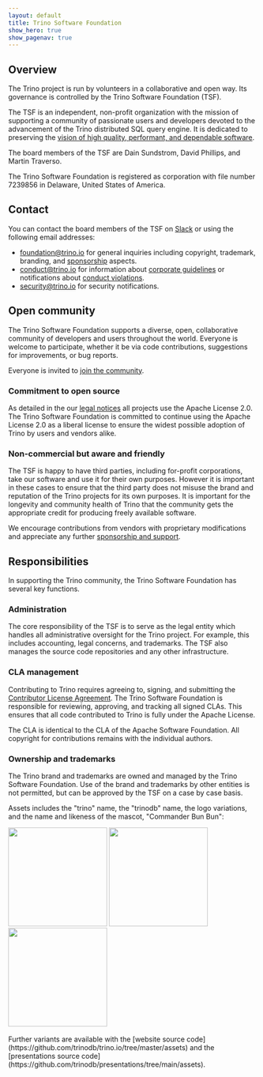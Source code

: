 ```yaml
---
layout: default
title: Trino Software Foundation
show_hero: true
show_pagenav: true
---
```

<div class="container">
<div class="row spacer-60">
  <div class="col-md-12">

<div markdown="1" class="leftcol widecol">

## Overview

The Trino project is run by volunteers in a collaborative and open way. Its
governance is controlled by the Trino Software Foundation (TSF).

The TSF is an independent, non-profit organization with the mission of
supporting a community of passionate users and developers devoted to the
advancement of the Trino distributed SQL query engine. It is dedicated to
preserving the [vision of high quality, performant, and dependable
software](./development/vision.html).

The board members of the TSF are Dain Sundstrom, David Phillips, and Martin
Traverso.

The Trino Software Foundation is registered as corporation with file number
7239856 in Delaware, United States of America.

## Contact

You can contact the board members of the TSF on [Slack](./slack.html) or using
the following email addresses:

* [foundation@trino.io](mailto:foundation@trino.io) for general inquiries
  including copyright, trademark, branding, and [sponsorship](./sponsor.html)
  aspects.
* [conduct@trino.io](mailto:conduct@trino.io) for information about [corporate
  guidelines](./guidelines-corporate.html) or notifications about [conduct
  violations](./individual-code-of-conduct.html).
* [security@trino.io](mailto:security@trino.io) for security notifications.

## Open community

The Trino Software Foundation supports a diverse, open, collaborative community
of developers and users throughout the world. Everyone is welcome to
participate, whether it be via code contributions, suggestions for improvements,
or bug reports.

Everyone is invited to [join the community](./slack.html).

### Commitment to open source

As detailed in the our [legal notices](./legal.html) all projects use the Apache
License 2.0. The Trino Software Foundation is committed to continue using the
Apache License 2.0 as a liberal license to ensure the widest possible adoption
of Trino by users and vendors alike.

### Non-commercial but aware and friendly

The TSF is happy to have third parties, including for-profit corporations, take
our software and use it for their own purposes. However it is important in these
cases to ensure that the third party does not misuse the brand and reputation of
the Trino projects for its own purposes. It is important for the longevity and
community health of Trino that the community gets the appropriate credit for
producing freely available software.

We encourage contributions from vendors with proprietary modifications and
appreciate any further [sponsorship and support](./sponsor.html).

## Responsibilities

In supporting the Trino community, the Trino Software Foundation has several key
functions.

### Administration

The core responsibility of the TSF is to serve as the legal entity which handles
all administrative oversight for the Trino project. For example, this includes
accounting, legal concerns, and trademarks. The TSF also manages the source code
repositories and any other infrastructure.

### CLA management <a name="cla"></a>

Contributing to Trino requires agreeing to, signing, and submitting the
[Contributor License Agreement](https://github.com/trinodb/cla). The Trino
Software Foundation is responsible for reviewing, approving, and tracking all
signed CLAs. This ensures that all code contributed to Trino is fully under the
Apache License.

The CLA is identical to the CLA of the Apache Software Foundation. All copyright
for contributions remains with the individual authors.

### Ownership and trademarks <a name="tm"></a>

The Trino brand and trademarks are owned and managed by the Trino Software
Foundation. Use of the brand and trademarks by other entities is not permitted,
but can be approved by the TSF on a case by case basis.

Assets includes the "trino" name, the "trinodb" name, the logo
variations, and the name and likeness of the mascot, "Commander Bun Bun":

<div>
<img src="{{site.baseurl}}/assets/trino-og.png" height="200">
<img src="{{site.baseurl}}/assets/trino-dark.png" height="200">
<img src="{{site.baseurl}}/assets/images/trino-logo/cbb.svg" height="200">
</div>
<br />
Further variants are available with the
[website source code](https://github.com/trinodb/trino.io/tree/master/assets) 
and the
[presentations source code](https://github.com/trinodb/presentations/tree/main/assets).

</div></div>
</div>
</div>
